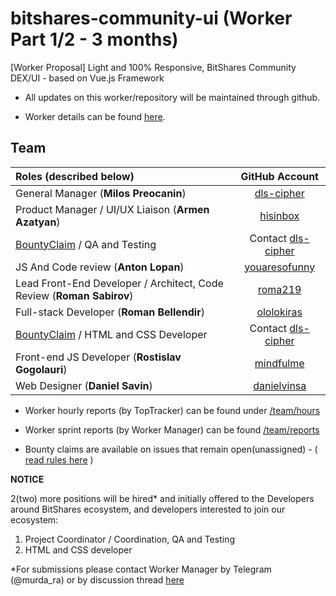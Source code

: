 # bitshares-community-ui (Worker Part 1/2 - 3 months)
[Worker Proposal] Light and 100% Responsive, BitShares Community DEX/UI - based on Vue.js Framework


- All updates on this worker/repository will be maintained through github. 

- Worker details can be found [here](https://www.bitshares.foundation/workers/2018-08-trusty-community-ui-p1).

## Team 

| Roles (described below)             | GitHub Account |
|:---------------------------------- |:-------------:|
| General Manager (**Milos Preocanin**)   |  [dls-cipher](https://github.com/dls-cipher)     |
| Product Manager / UI/UX Liaison (**Armen Azatyan**)   |   [hisinbox](https://github.com/hisinbox)     |
| [BountyClaim](#) / QA and Testing      |    Contact [dls-cipher](https://github.com/dls-cipher)     |
| JS And Code review (**Anton Lopan**)   |	 [youaresofunny](https://github.com/youaresofunny)     |
| Lead Front-End Developer / Architect, Code Review (**Roman Sabirov**)	 |  [roma219](https://github.com/roma219)      |
| Full-stack Developer (**Roman Bellendir**)  |    [ololokiras](https://github.com/ololokiras)     |
| [BountyClaim](#) / HTML and CSS Developer	       |    Contact [dls-cipher](https://github.com/dls-cipher)     |
| Front-end JS Developer (**Rostislav Gogolauri**)     |	  [mindfulme](https://github.com/mindfulme)     |
| Web Designer (**Daniel Savin**)   |	  [danielvinsa](https://github.com/danielvinsa)     |


- Worker hourly reports (by TopTracker) can be found under [/team/hours](https://github.com/bitshares/bitshares-community-ui/tree/master/team/hours)

- Worker sprint reports (by Worker Manager) can be found [/team/reports](https://github.com/bitshares/bitshares-community-ui/tree/master/team/reports)

- Bounty claims are available on issues that remain open(unassigned) - ( [read rules here](https://github.com/bitshares/bitshares-community-ui/blob/master/BOUNTY-RULES.md) )

**NOTICE**

2(two) more positions will be hired* and initially offered to the Developers around BitShares ecosystem, and developers interested to join our ecosystem:

1. Project Coordinator / Coordination, QA and Testing
2. HTML and CSS developer


*For submissions please contact Worker Manager by Telegram (@murda_ra) or by discussion thread [here](https://bitsharestalk.org/index.php?topic=26873.0)
